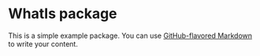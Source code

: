 # WhatIs package

This is a simple example package. You can use
[GitHub-flavored Markdown](https://guides.github.com/features/mastering-markdown/)
to write your content.
